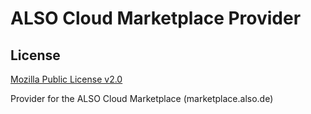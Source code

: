 # ALSO Cloud Marketplace Provider

## License

[Mozilla Public License v2.0](https://github.com/toowoxx/terraform-provider-docker/blob/main/LICENSE)

Provider for the ALSO Cloud Marketplace (marketplace.also.de)
